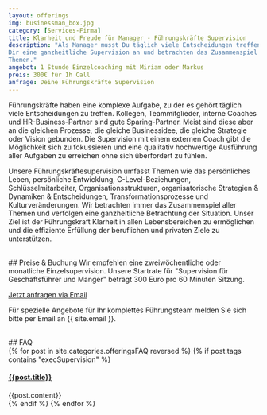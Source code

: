 ```yaml
---
layout: offerings
img: businessman_box.jpg
category: [Services-Firma]
title: Klarheit und Freude für Manager - Führungskräfte Supervision
description: "Als Manager musst Du täglich viele Entscheidungen treffen. Wir bieten
Dir eine ganzheitliche Supervision an und betrachten das Zusammenspiel all Deiner
Themen."
angebot: 1 Stunde Einzelcoaching mit Miriam oder Markus
preis: 300€ für 1h Call
anfrage: Deine Führungskräfte Supervision
---
```


<!-- ToDo MUss Packet werden -->

Führungskräfte haben eine komplexe Aufgabe, zu der es gehört täglich viele Entscheidungen zu treffen. Kollegen, Teammitglieder,
interne Coaches und HR-Business-Partner sind gute Sparing-Partner. Meist sind diese
aber an die gleichen Prozesse, die gleiche Businessidee, die gleiche Strategie oder
Vision gebunden. Die Supervision mit einem externen Coach gibt die Möglichkeit sich zu
fokussieren und eine qualitativ hochwertige Ausführung aller Aufgaben zu erreichen
ohne sich überfordert zu fühlen.

Unsere Führungskräftesupervision umfasst Themen wie das persönliches Leben, persönliche Entwicklung,
C-Level-Beziehungen, Schlüsselmitarbeiter, Organisationsstrukturen, organisatorische
Strategien & Dynamiken & Entscheidungen, Transformationsprozesse und Kulturveränderungen.
Wir betrachten immer das Zusammenspiel aller Themen und verfolgen eine ganzheitliche
Betrachtung der Situation. Unser Ziel ist der Führungskraft Klarheit in allen Lebensbereichen
zu ermöglichen und die effiziente Erfüllung der beruflichen und privaten Ziele
zu unterstützen.

<br>
## Preise & Buchung
Wir empfehlen eine zweiwöchentliche oder monatliche Einzelsupervision. Unsere Startrate
für "Supervision für Geschäftsführer und Manger" beträgt 300 Euro pro 60 Minuten Sitzung.

<a href="mailto:{{ site.email }}?subject=Anfrage Führungskräfte Supervision" target="_blank" class="btn btn-primary">Jetzt anfragen via Email</a>

Für spezielle Angebote für Ihr komplettes Führungsteam melden Sie sich bitte per Email
an {{ site.email }}.


<br>
## FAQ
<div class="panel-group" id="accordion" role="tablist" aria-multiselectable="true">
  <div class="panel panel-default">
  {% for post in site.categories.offeringsFAQ reversed %}
    {% if post.tags contains "execSupervision" %}
    <div class="panel-heading" role="tab" id="{{post.anker}}Head">
      <h4 class="panel-title">
        <a rclass="collapsed" ole="button" data-toggle="collapse" data-parent="#accordion" href="#{{post.anker}}Role" aria-expanded="false" aria-controls="{{post.anker}}">
          {{post.title}}
        </a>
      </h4>
    </div>
    <div id="{{post.anker}}Role" class="panel-collapse collapse" role="tabpanel" aria-labelledby="{{post.anker}}Head">
      <div class="panel-body">
        {{post.content}}
      </div>
    </div>
    {% endif %}
  {% endfor %}
  </div>
</div>




<!--


Executive Supervision

Executives are leaders within an organization and usually have to handle a
complex role. Every day an executive leader has to make difficult and a lot
of decisions. Peers, direct reports, internal coaches and HR business partners
are good sparing partners but often bounded to the same business, strategy or
vision. Supervision with an external coach gives the opportunity to assure
the quality of your role and being aware about your focus topics.

Our executive supervision includes topics as personal live, personal development,
C-level relationship, key employees, organizational structures, organizational
strategy & dynamics & decisions, transformation processes and culture changes.

As
We will first work towards your feelings grounded and whole, to then make more sense of what is going on in your situation so you can be more effecitve with your clients


a lasting impact to the organisation

We recommend a bi-weekly or monthly one-to-one supervision. Our starting rate
for executive supervision is 300 Euros per 60 min session.

For special offerings for your complete executive leadership team please get in
contact. -->
